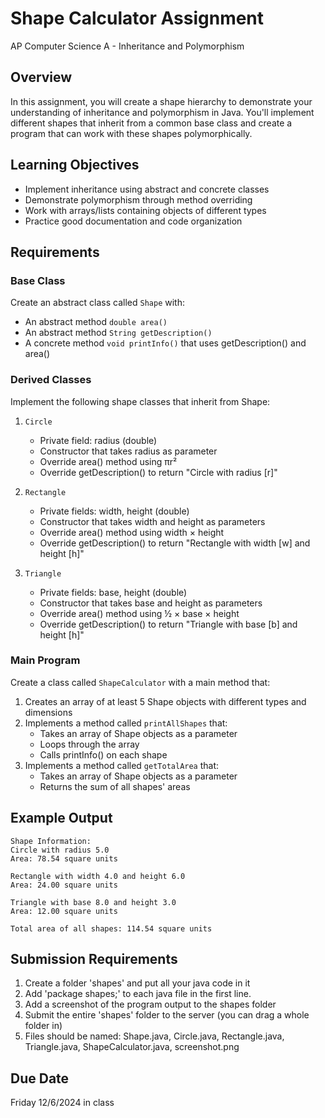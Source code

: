 # Shape Calculator Assignment
AP Computer Science A - Inheritance and Polymorphism

## Overview
In this assignment, you will create a shape hierarchy to demonstrate your understanding of inheritance and polymorphism in Java. You'll implement different shapes that inherit from a common base class and create a program that can work with these shapes polymorphically.

## Learning Objectives
- Implement inheritance using abstract and concrete classes
- Demonstrate polymorphism through method overriding
- Work with arrays/lists containing objects of different types
- Practice good documentation and code organization

## Requirements

### Base Class
Create an abstract class called `Shape` with:
- An abstract method `double area()`
- An abstract method `String getDescription()`
- A concrete method `void printInfo()` that uses getDescription() and area()

### Derived Classes
Implement the following shape classes that inherit from Shape:

1. `Circle`
   - Private field: radius (double)
   - Constructor that takes radius as parameter
   - Override area() method using πr²
   - Override getDescription() to return "Circle with radius [r]"

2. `Rectangle`
   - Private fields: width, height (double)
   - Constructor that takes width and height as parameters
   - Override area() method using width × height
   - Override getDescription() to return "Rectangle with width [w] and height [h]"

3. `Triangle`
   - Private fields: base, height (double)
   - Constructor that takes base and height as parameters
   - Override area() method using ½ × base × height
   - Override getDescription() to return "Triangle with base [b] and height [h]"

### Main Program
Create a class called `ShapeCalculator` with a main method that:
1. Creates an array of at least 5 Shape objects with different types and dimensions
2. Implements a method called `printAllShapes` that:
   - Takes an array of Shape objects as a parameter
   - Loops through the array
   - Calls printInfo() on each shape
3. Implements a method called `getTotalArea` that:
   - Takes an array of Shape objects as a parameter
   - Returns the sum of all shapes' areas

## Example Output
```
Shape Information:
Circle with radius 5.0
Area: 78.54 square units

Rectangle with width 4.0 and height 6.0
Area: 24.00 square units

Triangle with base 8.0 and height 3.0
Area: 12.00 square units

Total area of all shapes: 114.54 square units
```

## Submission Requirements
1. Create a folder 'shapes' and put all your java code in it
2. Add 'package shapes;' to each java file in the first line.
3. Add a screenshot of the program output to the shapes folder
4. Submit the entire 'shapes' folder to the server (you can drag a whole folder in)
5. Files should be named: Shape.java, Circle.java, Rectangle.java, Triangle.java, ShapeCalculator.java, screenshot.png

## Due Date
Friday 12/6/2024 in class
